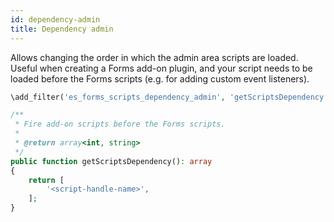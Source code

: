 ```yaml
---
id: dependency-admin
title: Dependency admin
---
```


Allows changing the order in which the admin area scripts are loaded. Useful when creating a Forms add-on plugin, and your script needs to be loaded before the Forms scripts (e.g. for adding custom event listeners).

```php
\add_filter('es_forms_scripts_dependency_admin', 'getScriptsDependency');

/**
 * Fire add-on scripts before the Forms scripts.
 *
 * @return array<int, string>
 */
public function getScriptsDependency(): array
{
	return [
		'<script-handle-name>',
	];
}
```
